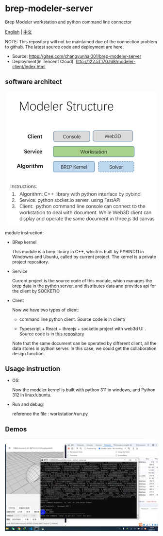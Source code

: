 # brep-modeler-server
Brep Modeler workstation and python command line connector

[English](README.md) | [中文](README.zh-CN.md)

NOTE: This repository will not be maintained due of the connection problem to github. The latest source code and deployment are here:

- Source: https://gitee.com/changyunhai001/brep-modeler-server
- Deployment(in Tencent Cloud): http://122.51.170.168/modeler-client/index.html

## software architect
![modeler structure](docs/structure.png)

module instruction:
- BRep kernel

    This module is a brep library in C++, which is built by PYBIND11 in Windowns and Ubuntu, called by current project. The kernel is a private project repository.
- Service
  
    Current project is the source code of this module, which manages the brep data in the python server, and distributes data and provides api for the client by SOCKETIO

- Client

    Now we have two types of client: 

    - command line python client. Source code is in client/ 

    - Typescript + React + threejs + socketio project with web3d UI . Source code is in [this repository]( https://github.com/changyunhai/brep-modeler-web3d )
    
    Note that the same document can be operated by different client, all the data stores in python server. In this case, we could get the collaboration design function.

## Usage instruction

- OS:
  
  Now the modeler kernel is built with python 311 in windows, and Python 312 in linux/ubuntu.

- Run and debug:

    reference the file : workstation/run.py

## Demos

[![Watch the video](docs/video-snapshot-0703.png)](docs/Video_2024-07-03_162650.mp4)